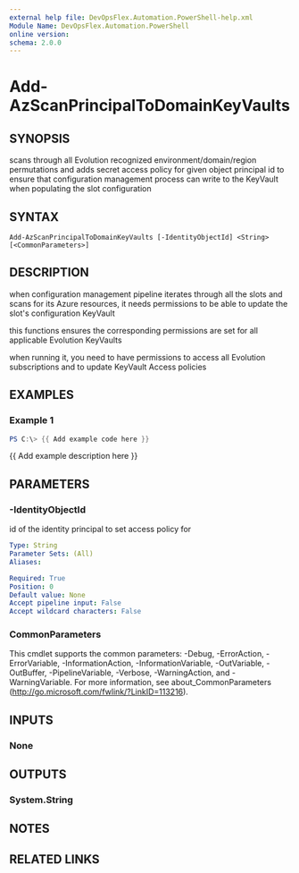 ```yaml
---
external help file: DevOpsFlex.Automation.PowerShell-help.xml
Module Name: DevOpsFlex.Automation.PowerShell
online version:
schema: 2.0.0
---
```


# Add-AzScanPrincipalToDomainKeyVaults

## SYNOPSIS

scans through all Evolution recognized environment/domain/region permutations and adds secret access policy for given object principal id to ensure that configuration management process can write to the KeyVault when populating the slot configuration

## SYNTAX

```
Add-AzScanPrincipalToDomainKeyVaults [-IdentityObjectId] <String> [<CommonParameters>]
```

## DESCRIPTION

when configuration management pipeline iterates through all the slots and scans for its Azure resources, it needs permissions to be able to update the slot's configuration KeyVault

this functions ensures the corresponding permissions are set for all applicable Evolution KeyVaults

when running it, you need to have permissions to access all Evolution subscriptions and to update KeyVault Access policies

## EXAMPLES

### Example 1
```powershell
PS C:\> {{ Add example code here }}
```

{{ Add example description here }}

## PARAMETERS

### -IdentityObjectId
id of the identity principal to set access policy for

```yaml
Type: String
Parameter Sets: (All)
Aliases:

Required: True
Position: 0
Default value: None
Accept pipeline input: False
Accept wildcard characters: False
```


### CommonParameters
This cmdlet supports the common parameters: -Debug, -ErrorAction, -ErrorVariable, -InformationAction, -InformationVariable, -OutVariable, -OutBuffer, -PipelineVariable, -Verbose, -WarningAction, and -WarningVariable.
For more information, see about_CommonParameters (http://go.microsoft.com/fwlink/?LinkID=113216).

## INPUTS

### None

## OUTPUTS

### System.String

## NOTES

## RELATED LINKS

